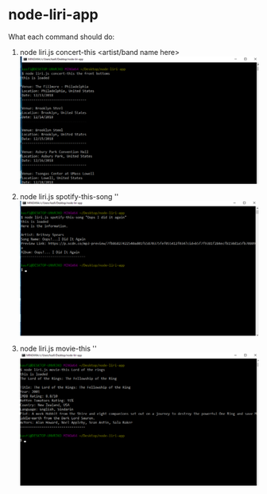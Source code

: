 # node-liri-app


What each command should do:

  1. node liri.js concert-this <artist/band name here>
    ![Image of concert](images/concert.png)

  2. node liri.js spotify-this-song '<song name here>'
    ![Image of spotify](images/spotify.png)
  
  3. node liri.js movie-this '<movie name here>'
    ![Image of movie](images/movie.png)


